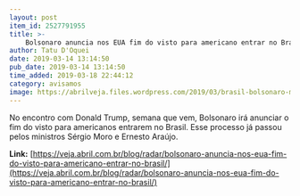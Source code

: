 ```yaml
---
layout: post
item_id: 2527791955
title: >-
    Bolsonaro anuncia nos EUA fim do visto para americano entrar no Brasil
author: Tatu D'Oquei
date: 2019-03-14 13:14:50
pub_date: 2019-03-14 13:14:50
time_added: 2019-03-18 22:44:12
category: avisamos
image: https://abrilveja.files.wordpress.com/2019/03/brasil-bolsonaro-marinha-20190307-001.jpg?quality=70&strip=info&w=680&h=453&crop=1
---
```


No encontro com Donald Trump, semana que vem, Bolsonaro irá anunciar o fim do visto para americanos entrarem no Brasil. Esse processo já passou pelos ministros Sérgio Moro e Ernesto Araújo.

**Link:** [https://veja.abril.com.br/blog/radar/bolsonaro-anuncia-nos-eua-fim-do-visto-para-americano-entrar-no-brasil/](https://veja.abril.com.br/blog/radar/bolsonaro-anuncia-nos-eua-fim-do-visto-para-americano-entrar-no-brasil/)

